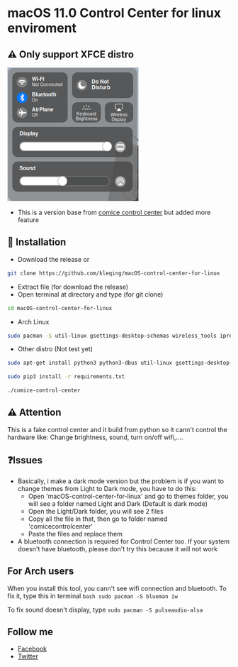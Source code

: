 # macOS 11.0 Control Center for linux enviroment

## ⚠ Only support XFCE distro

![Screenshot](src/controlcenter.png)

* This is a version base from <a href="https://github.com/libredeb/comice-control-center">comice control center</a> but added more feature

## 💾 Installation

* Download the release or 
```bash
git clone https://github.com/kleqing/macOS-control-center-for-linux
```
* Extract file (for download the release)
* Open terminal at directory and type (for git clone)
```bash
cd macOS-control-center-for-linux
```
* Arch Linux
```bash
sudo pacman -S util-linux gsettings-desktop-schemas wireless_tools iproute alsa-utils dbus-python python-pip
```
* Other distro (Not test yet)
```bash
sudo apt-get install python3 python3-dbus util-linux gsettings-desktop-schemas wireless-tools iproute alsa-utils
```

```bash
sudo pip3 install -r requirements.txt
```
```bash
./comice-control-center
```

## ⚠ Attention

This is a fake control center and it build from python so it cann't control the hardware like: Change brightness, sound, turn on/off wifi,....


## ❓Issues
* Basically, i make a dark mode version but the problem is if you want to change themes from Light to Dark mode, you have to do this:
	* Open 'macOS-control-center-for-linux' and go to themes folder, you will see a folder named Light and Dark (Default is dark mode)
	* Open the Light/Dark folder, you will see 2 files
	* Copy all the file in that, then go to folder named 'comicecontrolcenter'
	* Paste the files and replace them
* A bluetooth connection is required for Control Center too. If your system doesn't have bluetooth, please don't try this because it will not work

## For Arch users
When you install this tool, you cann't see wifi connection and bluetooth. To fix it, type this in terminal
		```bash
		sudo pacman -S blueman iw
		```	

To fix sound doesn't display, type
		```
		sudo pacman -S pulseaudio-alsa
		```

## Follow me
* <a href="https://www.facebook.com/kleqing24k/">Facebook</a>
* <a href="https://www.twitter.com/kleqing24k">Twitter</a>

